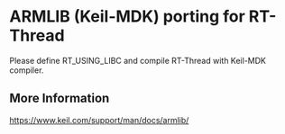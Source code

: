# ARMLIB (Keil-MDK) porting for RT-Thread

Please define RT_USING_LIBC and compile RT-Thread with Keil-MDK compiler.



## More Information

https://www.keil.com/support/man/docs/armlib/
